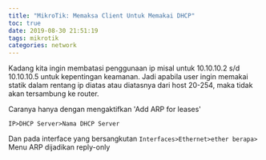 ```yaml
---
title: "MikroTik: Memaksa Client Untuk Memakai DHCP"
toc: true
date: 2019-08-30 21:51:19
tags: mikrotik
categories: network
---
```


Kadang kita ingin membatasi penggunaan ip misal untuk 10.10.10.2 s/d 10.10.10.5 untuk kepentingan keamanan. Jadi apabila user ingin memakai statik dalam rentang ip diatas atau diatasnya dari host 20-254, maka tidak akan tersambung ke router. 

Caranya hanya dengan mengaktifkan 'Add ARP for leases'  

    IP>DHCP Server>Nama DHCP Server 

Dan pada interface yang bersangkutan ```Interfaces>Ethernet>ether berapa>``` Menu ARP dijadikan reply-only